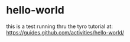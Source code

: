 # hello-world
this is a test
running thru the tyro tutorial at: https://guides.github.com/activities/hello-world/
